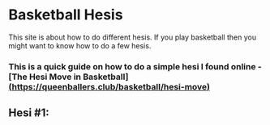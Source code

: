 # Basketball Hesis
This site is about how to do different hesis.
If you play basketball then you might want to know how to do a few hesis.

### This is a quick guide on how to do a simple hesi I found online - [The Hesi Move in Basketball] [(https://queenballers.club/basketball/hesi-move)](url)
## Hesi #1: 
